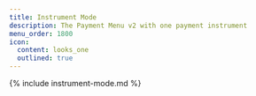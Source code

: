 ```yaml
---
title: Instrument Mode
description: The Payment Menu v2 with one payment instrument
menu_order: 1800
icon:
  content: looks_one
  outlined: true
---
```


{% include instrument-mode.md %}
